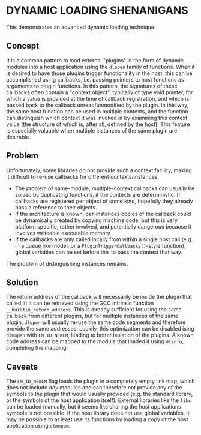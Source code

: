 # DYNAMIC LOADING SHENANIGANS

This demonstrates an advanced dynamic loading technique.

## Concept

It is a common pattern to load external "plugins" in the form of dynamic modules into a host application using the `dlopen` family of functions.
When it is desired to have those plugins trigger functionality in the host, this can be accomplished using callbacks, i.e. passing pointers to host functions as arguments to plugin functions.
In this pattern, the signatures of these callbacks often contain a "context object", typically of type void pointer, for which a value is provided at the time of callback registration, and which is passed back to the callback unread/unmodified by the plugin.
In this way, the same host function can be used in multiple contexts, and the function can distinguish which context it was invoked in by examining this context value (the structure of which is, after all, defined by the host).
This feature is especially valuable when multiple instances of the same plugin are desirable.

## Problem

Unfortunately, some libraries do not provide such a context facility, making it difficult to re-use callbacks for different contexts/instances.

* The problem of same-module, multiple-context callbacks can usually be solved by duplicating functions, if the contexts are deterministic. If callbacks are registered per object of some kind, hopefully they already pass a reference to their objects.
* If the architecture is known, per-instances copies of the callback could be dynamically created by copying machine code, but this is very platform specific, rather involved, and potentially dangerous because it involves writeable executable memory
* If the callbacks are only called locally from within a single host call (e.g. in a queue like model, or a `PluginTriggerCallbacks()`-style function), global variables can be set before this to pass the context that way.

The problem of distinguishing instances remains.

## Solution

The return address of the callback will necessarily be inside the plugin that called it; it can be retrieved using the GCC intrinsic function `__builtin_return_address`.
This is already sufficient for using the same callback from different plugins, but for multiple instances of the same plugin, `dlopen` will usually re-use the same code segments and therefore provide the same addresses.
Luckily, this optimization can be disabled ising `dlmopen` with `LM_ID_NEWLM`, leading to better isolation of the plugins.
A known code address can be mapped to the module that loaded it using `dlinfo`, completing the mapping.

## Caveats

The `LM_ID_NEWLM` flag loads the plugin in a completely empty link map, which does not include *any* modules and can therefore not provide any of the symbols to the plugin that would usually provided (e.g. the standard library, or the symbols of the host application itself).
External libraries like the `libc` can be loaded manually, but it seems like sharing the host applications symbols is not possible.
If the host library does not use global variables, it may be possible to at least use its functions by loading a copy of the host application using `dlmopem`.
